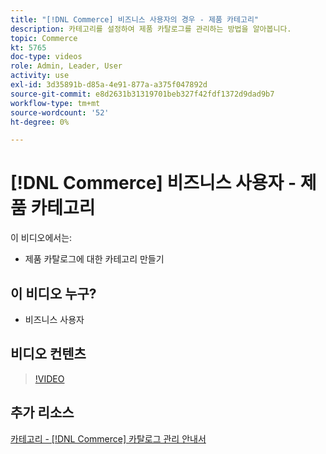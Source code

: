 ```yaml
---
title: "[!DNL Commerce] 비즈니스 사용자의 경우 - 제품 카테고리"
description: 카테고리를 설정하여 제품 카탈로그를 관리하는 방법을 알아봅니다.
topic: Commerce
kt: 5765
doc-type: videos
role: Admin, Leader, User
activity: use
exl-id: 3d35891b-d85a-4e91-877a-a375f047892d
source-git-commit: e8d2631b31319701beb327f42fdf1372d9dad9b7
workflow-type: tm+mt
source-wordcount: '52'
ht-degree: 0%

---
```


# [!DNL Commerce] 비즈니스 사용자 - 제품 카테고리

이 비디오에서는:

- 제품 카탈로그에 대한 카테고리 만들기

## 이 비디오 누구?

- 비즈니스 사용자

## 비디오 컨텐츠

>[!VIDEO](https://video.tv.adobe.com/v/35950?quality=12&learn=on)

## 추가 리소스

[카테고리 - [!DNL Commerce] 카탈로그 관리 안내서](https://experienceleague.adobe.com/docs/commerce-admin/catalog/categories/categories.html)
